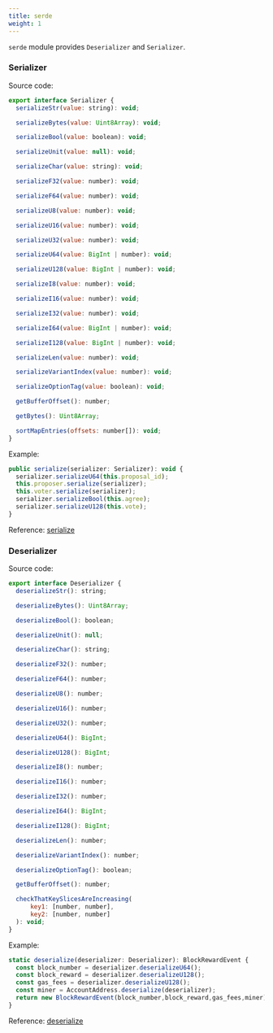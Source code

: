 ```yaml
---
title: serde
weight: 1
---
```


<!--more-->

`serde` module provides `Deserializer` and `Serializer`.

### Serializer

Source code:
```js
export interface Serializer {
  serializeStr(value: string): void;

  serializeBytes(value: Uint8Array): void;

  serializeBool(value: boolean): void;

  serializeUnit(value: null): void;

  serializeChar(value: string): void;

  serializeF32(value: number): void;

  serializeF64(value: number): void;

  serializeU8(value: number): void;

  serializeU16(value: number): void;

  serializeU32(value: number): void;

  serializeU64(value: BigInt | number): void;

  serializeU128(value: BigInt | number): void;

  serializeI8(value: number): void;

  serializeI16(value: number): void;

  serializeI32(value: number): void;

  serializeI64(value: BigInt | number): void;

  serializeI128(value: BigInt | number): void;

  serializeLen(value: number): void;

  serializeVariantIndex(value: number): void;

  serializeOptionTag(value: boolean): void;

  getBufferOffset(): number;

  getBytes(): Uint8Array;

  sortMapEntries(offsets: number[]): void;
}
```

Example:
```js
public serialize(serializer: Serializer): void {
  serializer.serializeU64(this.proposal_id);
  this.proposer.serialize(serializer);
  this.voter.serialize(serializer);
  serializer.serializeBool(this.agree);
  serializer.serializeU128(this.vote);
}
```

Reference: [serialize](https://github.com/starcoinorg/starcoin.js/blob/c1651dcd0e6c51b01edabc83639c9f96905772b7/src/lib/runtime/onchain_events/index.ts#L172)

### Deserializer

Source code:
```js
export interface Deserializer {
  deserializeStr(): string;

  deserializeBytes(): Uint8Array;

  deserializeBool(): boolean;

  deserializeUnit(): null;

  deserializeChar(): string;

  deserializeF32(): number;

  deserializeF64(): number;

  deserializeU8(): number;

  deserializeU16(): number;

  deserializeU32(): number;

  deserializeU64(): BigInt;

  deserializeU128(): BigInt;

  deserializeI8(): number;

  deserializeI16(): number;

  deserializeI32(): number;

  deserializeI64(): BigInt;

  deserializeI128(): BigInt;

  deserializeLen(): number;

  deserializeVariantIndex(): number;

  deserializeOptionTag(): boolean;

  getBufferOffset(): number;

  checkThatKeySlicesAreIncreasing(
      key1: [number, number],
      key2: [number, number]
  ): void;
}
```

Example:
```js
static deserialize(deserializer: Deserializer): BlockRewardEvent {
  const block_number = deserializer.deserializeU64();
  const block_reward = deserializer.deserializeU128();
  const gas_fees = deserializer.deserializeU128();
  const miner = AccountAddress.deserialize(deserializer);
  return new BlockRewardEvent(block_number,block_reward,gas_fees,miner);
}
```

Reference: [deserialize](https://github.com/starcoinorg/starcoin.js/blob/c1651dcd0e6c51b01edabc83639c9f96905772b7/src/lib/runtime/onchain_events/index.ts#L85)